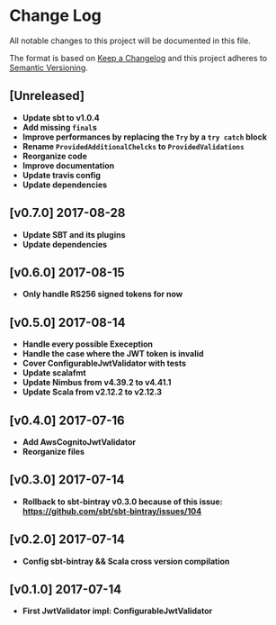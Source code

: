 # Change Log
All notable changes to this project will be documented in this file.

The format is based on [Keep a Changelog](http://keepachangelog.com/)
and this project adheres to [Semantic Versioning](http://semver.org/).

## [Unreleased]

- **Update sbt to v1.0.4**
- **Add missing `final`s**
- **Improve performances by replacing the `Try` by a `try catch` block**
- **Rename `ProvidedAdditionalChelcks` to `ProvidedValidations`**
- **Reorganize code**
- **Improve documentation**
- **Update travis config**
- **Update dependencies**

## [v0.7.0] 2017-08-28

- **Update SBT and its plugins**
- **Update dependencies**

## [v0.6.0] 2017-08-15

- **Only handle RS256 signed tokens for now**

## [v0.5.0] 2017-08-14

- **Handle every possible Exeception**
- **Handle the case where the JWT token is invalid**
- **Cover ConfigurableJwtValidator with tests**
- **Update scalafmt**
- **Update Nimbus from v4.39.2 to v4.41.1**
- **Update Scala from v2.12.2 to v2.12.3**

## [v0.4.0] 2017-07-16

- **Add AwsCognitoJwtValidator**
- **Reorganize files**

## [v0.3.0] 2017-07-14

- **Rollback to sbt-bintray v0.3.0 because of this issue: https://github.com/sbt/sbt-bintray/issues/104**

## [v0.2.0] 2017-07-14

- **Config sbt-bintray && Scala cross version compilation**

## [v0.1.0] 2017-07-14

- **First JwtValidator impl: ConfigurableJwtValidator**
